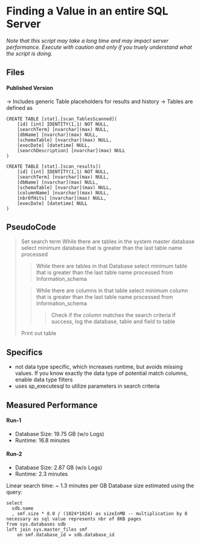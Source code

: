 # Finding a Value in an entire SQL Server
*Note that this script may take a long time and may impact server performance. 
Execute with caution and only if you truely understand what the script is doing.*

## Files
#### Published Version
-> Includes generic Table placeholders for results and history
-> Tables are defined as 
```
CREATE TABLE [stat].[scan_TablesScanned](
	[id] [int] IDENTITY(1,1) NOT NULL,
	[searchTerm] [nvarchar](max) NULL,
	[dbName] [nvarchar](max) NULL,
	[schemaTable] [nvarchar](max) NULL,
	[execDate] [datetime] NULL,
	[searchDescription] [nvarchar](max) NULL
) 

CREATE TABLE [stat].[scan_results](
	[id] [int] IDENTITY(1,1) NOT NULL,
	[searchTerm] [nvarchar](max) NULL,
	[dbName] [nvarchar](max) NULL,
	[schemaTable] [nvarchar](max) NULL,
	[columnName] [nvarchar](max) NULL,
	[nbrOfHits] [nvarchar](max) NULL,
	[execDate] [datetime] NULL
)
```

## PseudoCode
> Set search term
> While there are tables in the system master database
> 	select minimum database that is greater than the last table name processed
>
>> While there are tables in that Database
>>	select minimum table that is greater than the last table name processed from Information_schema
>
>> While there are columns in that table
>>   	select minimum column that is greater than the last table name processed from Information_schema
>>   
>>> Check if the column matches the search criteria
>>>	If success, log the database, table and field to table
>
> Print out table
 
 
 ## Specifics
 + not data type specific, which increases runtime, but avoids missing values. If you know exactly the data type of potential match columns, enable data type filters
 + uses sp_executesql to utilize parameters in search criteria
 
 
 ## Measured Performance 
 #### Run-1
 + Database Size: 19.75 GB (w/o Logs)
 + Runtime: 16.8 minutes
 
 #### Run-2
 + Database Size: 2.87 GB (w/o Logs)
 + Runtime: 2.3 minutes
        
 Linear search time: ~ 1.3 minutes per GB
 Database size estimated using the query:
  
```
select
  sdb.name
  , smf.size * 8.0 / (1024*1024) as sizeInMB -- multiplication by 8 necessary as sql value represents nbr of 8KB pages
from sys.databases sdb
left join sys.master_files smf
	on smf.database_id = sdb.database_id
```
          
